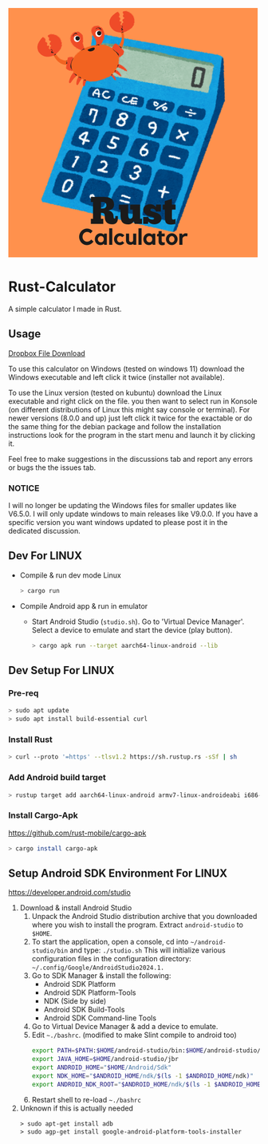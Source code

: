 ![logo/icon for rust calc](/icon.png)

# Rust-Calculator

A simple calculator I made in Rust.

## Usage

[Dropbox File Download](https://www.dropbox.com/scl/fo/v65uvyfaletwsikna5m57/AE5xTG4bKB2_DL0ocXvFZkg?rlkey=4gbqwfq8ofolgu4hbzg99wz8z&st=21n8n7hd&dl=0)

To use this calculator on Windows (tested on windows 11) download the Windows executable and left click it twice (installer not available).

To use the Linux version (tested on kubuntu) download the Linux executable and right click on the file. you then want to select run in Konsole (on different distributions of Linux this might say console or terminal). For newer versions (8.0.0 and up) just left click it twice  for the exactable or do the same thing for the debian package and follow the installation instructions look for the program in the start menu and launch it by clicking it.

Feel free to make suggestions in the discussions tab and report any errors or bugs the the issues tab.

### NOTICE
I will no longer be updating the Windows files for smaller updates like V6.5.0. I will only update windows to main releases like V9.0.0. If you have a specific version you want windows updated to please post it in the dedicated discussion.

## Dev For LINUX

* Compile & run dev mode Linux

    ```bash
    > cargo run
    ```

* Compile Android app & run in emulator

    * Start Android Studio (`studio.sh`). Go to 'Virtual Device Manager'.  Select a device to emulate and start the device (play button).

        ```bash
        > cargo apk run --target aarch64-linux-android --lib
        ```

## Dev Setup For LINUX

### Pre-req

```bash
> sudo apt update
> sudo apt install build-essential curl 
```

### Install Rust

```bash
> curl --proto '=https' --tlsv1.2 https://sh.rustup.rs -sSf | sh
```

### Add Android build target

```bash
> rustup target add aarch64-linux-android armv7-linux-androideabi i686-linux-android x86_64-linux-android
```

### Install Cargo-Apk

https://github.com/rust-mobile/cargo-apk

```bash
> cargo install cargo-apk
```

## Setup Android SDK Environment For LINUX

https://developer.android.com/studio

1. Download & install Android Studio
    1. Unpack the Android Studio distribution archive that you downloaded where you wish to install the program. Extract `android-studio` to `$HOME`.
    2. To start the application, open a console, cd into `~/android-studio/bin` and type: `./studio.sh`
      This will initialize various configuration files in the configuration directory: `~/.config/Google/AndroidStudio2024.1.`
    3. Go to SDK Manager & install the following:
        * Android SDK Platform
        * Android SDK Platform-Tools
        * NDK (Side by side)
        * Android SDK Build-Tools
        * Android SDK Command-line Tools
    4. Go to Virtual Device Manager & add a device to emulate.
    5. Edit `~./bashrc`. (modified to make Slint compile to android too)
        ```bash
        export PATH=$PATH:$HOME/android-studio/bin:$HOME/android-studio/jbr/bin
        export JAVA_HOME=$HOME/android-studio/jbr
        export ANDROID_HOME="$HOME/Android/Sdk"
        export NDK_HOME="$ANDROID_HOME/ndk/$(ls -1 $ANDROID_HOME/ndk)"
        export ANDROID_NDK_ROOT="$ANDROID_HOME/ndk/$(ls -1 $ANDROID_HOME/ndk)"
        ```
    6. Restart shell to re-load `~./bashrc`
2. Unknown if this is actually needed
    ```
    > sudo apt-get install adb
    > sudo agp-get install google-android-platform-tools-installer
    ```
